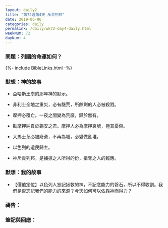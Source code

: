 ```yaml
---
layout: daily2
title: "第72週第4天 斥責列邦"
date: 2019-06-06
categories: daily
permalink: /daily/wk72-day4-daily.html
weekNum: 72
dayNum: 4
---
```


### 問題：列國的命運如何？
 
{%- include BibleLinks.html -%}

### 默想：神的故事
+ 亞哈斯王崩的那年神的默示。

+ 非利士全地之重災，必有饑荒，所餘剩的人必被殺戮。

+ 摩押必覆亡。一夜之間變為荒廢，歸於無有。

+ 勸摩押納貢於錫安之君。摩押人必為摩押哀號，極其憂傷。

+ 大馬士革必被廢棄，不再為城，必變做亂堆。

+ 以色列的遺民歸主。

+ 神斥責列邦，是擄掠之人所得的份，搶奪之人的報應。

### 默想：我的故事
+ 【價值定位】以色列人忘記拯救的神，不記念能力的磐石，所以不得收割。我們是否忘記我們的能力的來源？今天如何可以依靠神而得力？

### 禱告：

### 筆記與回應：
